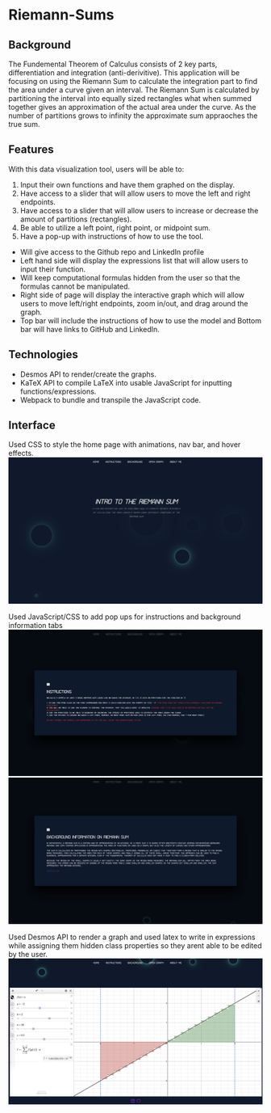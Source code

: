 # Riemann-Sums

## Background

The Fundemental Theorem of Calculus consists of 2 key parts, differentiation and integration (anti-derivitive). This application will be focusing on using the Riemann Sum to calculate the integration part to find the area under a curve given an interval. The Riemann Sum is calculated by partitioning the interval into equally sized rectangles what when summed together gives an approximation of the actual area under the curve. As the number of partitions grows to infinity the approximate sum appraoches the true sum.

## Features

With this data visualization tool, users will be able to:

1. Input their own functions and have them graphed on the display.
2. Have access to a slider that will allow users to move the left and right endpoints.
3. Have access to a slider that will allow users to increase or decrease the amount of partitions (rectangles).
4. Be able to utilize a left point, right point, or midpoint sum.
5. Have a pop-up with instructions of how to use the tool.

- Will give access to the Github repo and LinkedIn profile
- Left hand side will display the expressions list that will allow users to input their function.
- Will keep computational formulas hidden from the user so that the formulas cannot be manipulated.
- Right side of page will display the interactive graph which will allow users to move left/right endpoints, zoom in/out, and drag around the graph.
- Top bar will include the instructions of how to use the model and Bottom bar will have links to GitHub and LinkedIn.

## Technologies

- Desmos API to render/create the graphs.
- KaTeX API to compile LaTeX into usable JavaScript for inputting functions/expressions.
- Webpack to bundle and transpile the JavaScript code.

## Interface

Used CSS to style the home page with animations, nav bar, and hover effects.
![Home Page](https://github.com/camachoo1/Riemann-Sum/blob/main/assets/homepage.png)

Used JavaScript/CSS to add pop ups for instructions and background information tabs
![Instructions](https://github.com/camachoo1/Riemann-Sum/blob/main/assets/instructions.png)
![Background Info](https://github.com/camachoo1/Riemann-Sum/blob/main/assets/backgroundinfo.png)

Used Desmos API to render a graph and used latex to write in expressions while assigning them hidden class properties so they arent able to be edited by the user.
![Graph UI](https://github.com/camachoo1/Riemann-Sum/blob/main/assets/graph.png)
